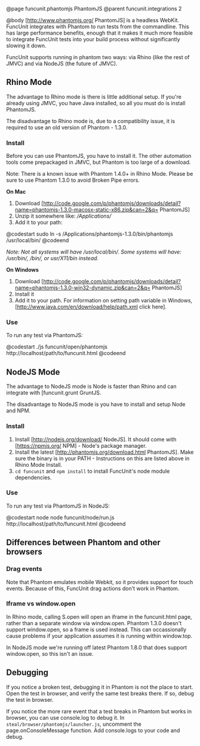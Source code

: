 @page funcunit.phantomjs PhantomJS
@parent funcunit.integrations 2

@body
[http://www.phantomjs.org/ PhantomJS] is a headless WebKit. FuncUnit integrates with Phantom to run 
tests from the commandline.  This has large performance benefits, enough that it makes it much more 
feasible to integrate FuncUnit tests into your build process without significantly slowing it down.

FuncUnit supports running in phantom two ways: via Rhino (like the rest of JMVC) and via NodeJS (the future of JMVC).

## Rhino Mode

The advantage to Rhino mode is there is little additional setup.  If you're already using JMVC, you have Java installed, so all you must do is install PhantomJS.

The disadvantage to Rhino mode is, due to a compatibility issue, it is required to use an old version of Phantom - 1.3.0.

### Install

Before you can use PhantomJS, you have to install it. The other automation tools come prepackaged in 
JMVC, but Phantom is too large of a download.

Note: There is a known issue with Phantom 1.4.0+ in Rhino Mode.  Please be sure to use Phantom 1.3.0 to avoid Broken Pipe errors.  

__On Mac__

1. Download [http://code.google.com/p/phantomjs/downloads/detail?name=phantomjs-1.3.0-macosx-static-x86.zip&can=2&q= PhantomJS]
1. Unzip it somewhere like: _/Applications/_
1. Add it to your path:

@codestart
sudo ln -s /Applications/phantomjs-1.3.0/bin/phantomjs /usr/local/bin/
@codeend

_Note: Not all systems will have /usr/local/bin/.  Some systems will have: /usr/bin/, /bin/, or usr/X11/bin instead._

__On Windows__

1. Download [http://code.google.com/p/phantomjs/downloads/detail?name=phantomjs-1.3.0-win32-dynamic.zip&can=2&q= PhantomJS]
1. Install it
1. Add it to your path.  For information on setting path variable in Windows, [http://www.java.com/en/download/help/path.xml click here].

### Use

To run any test via PhantomJS:

@codestart
./js funcunit/open/phantomjs http://localhost/path/to/funcunit.html
@codeend

## NodeJS Mode

The advantage to NodeJS mode is Node is faster than Rhino and can integrate with [funcunit.grunt GruntJS.

The disadvantage to NodeJS mode is you have to install and setup Node and NPM.

### Install

1. Install [http://nodejs.org/download/ NodeJS].  It should come with [https://npmjs.org/ NPM] - Node's package manager.
1. Install the latest [http://phantomjs.org/download.html PhantomJS].  Make sure the binary is in your PATH - Instructions on this are listed above in Rhino Mode Install.
1. <code>cd funcunit</code> and <code>npm install</code> to install FuncUnit's node module dependencies.

### Use

To run any test via PhantomJS in NodeJS:

@codestart
node node funcunit/node/run.js http://localhost/path/to/funcunit.html
@codeend

## Differences between Phantom and other browsers

### Drag events

Note that Phantom emulates mobile Webkit, so it provides support for touch events.  Because of this, FuncUnit drag actions don't work in Phantom.

### Iframe vs window.open

In Rhino mode, calling S.open will open an iframe in the funcunit.html page, rather than a separate window via window.open. Phantom 1.3.0 doesn't support window.open, so a frame is used instead. This can occassionally cause problems if your application assumes it is running within window.top.

In NodeJS mode we're running off latest Phantom 1.8.0 that does support window.open, so this isn't an issue.

## Debugging

If you notice a broken test, debugging it in Phantom is not the place to start. Open the test in browser, and 
verify the same test breaks there.  If so, debug the test in browser.

If you notice the more rare event that a test breaks in Phantom but works in browser, you can use console.log 
to debug it. In <code>steal/browser/phantomjs/launcher.js</code>, uncomment the page.onConsoleMessage function. Add console.logs to your code and debug.



